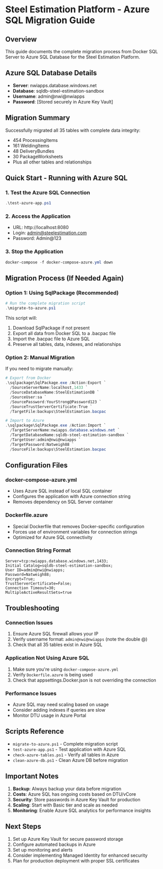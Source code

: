 # Steel Estimation Platform - Azure SQL Migration Guide

## Overview
This guide documents the complete migration process from Docker SQL Server to Azure SQL Database for the Steel Estimation Platform.

## Azure SQL Database Details
- **Server**: nwiapps.database.windows.net
- **Database**: sqldb-steel-estimation-sandbox
- **Username**: admin@nwi@nwiapps
- **Password**: [Stored securely in Azure Key Vault]

## Migration Summary
Successfully migrated all 35 tables with complete data integrity:
- 454 ProcessingItems
- 161 WeldingItems  
- 48 DeliveryBundles
- 30 PackageWorksheets
- Plus all other tables and relationships

## Quick Start - Running with Azure SQL

### 1. Test the Azure SQL Connection
```powershell
.\test-azure-app.ps1
```

### 2. Access the Application
- URL: http://localhost:8080
- Login: admin@steelestimation.com
- Password: Admin@123

### 3. Stop the Application
```powershell
docker-compose -f docker-compose-azure.yml down
```

## Migration Process (If Needed Again)

### Option 1: Using SqlPackage (Recommended)
```powershell
# Run the complete migration script
.\migrate-to-azure.ps1
```

This script will:
1. Download SqlPackage if not present
2. Export all data from Docker SQL to a .bacpac file
3. Import the .bacpac file to Azure SQL
4. Preserve all tables, data, indexes, and relationships

### Option 2: Manual Migration
If you need to migrate manually:

```powershell
# Export from Docker
.\sqlpackage\SqlPackage.exe /Action:Export `
  /SourceServerName:localhost,1433 `
  /SourceDatabaseName:SteelEstimationDB `
  /SourceUser:sa `
  /SourcePassword:YourStrong@Password123 `
  /SourceTrustServerCertificate:True `
  /TargetFile:backups\SteelEstimation.bacpac

# Import to Azure
.\sqlpackage\SqlPackage.exe /Action:Import `
  /TargetServerName:nwiapps.database.windows.net `
  /TargetDatabaseName:sqldb-steel-estimation-sandbox `
  /TargetUser:admin@nwi@nwiapps `
  /TargetPassword:Natweigh88 `
  /SourceFile:backups\SteelEstimation.bacpac
```

## Configuration Files

### docker-compose-azure.yml
- Uses Azure SQL instead of local SQL container
- Configures the application with Azure connection string
- Removes dependency on SQL Server container

### Dockerfile.azure
- Special Dockerfile that removes Docker-specific configuration
- Forces use of environment variables for connection strings
- Optimized for Azure SQL connectivity

### Connection String Format
```
Server=tcp:nwiapps.database.windows.net,1433;
Initial Catalog=sqldb-steel-estimation-sandbox;
User ID=admin@nwi@nwiapps;
Password=Natweigh88;
Encrypt=True;
TrustServerCertificate=False;
Connection Timeout=30;
MultipleActiveResultSets=true
```

## Troubleshooting

### Connection Issues
1. Ensure Azure SQL firewall allows your IP
2. Verify username format: `admin@nwi@nwiapps` (note the double @)
3. Check that all 35 tables exist in Azure SQL

### Application Not Using Azure SQL
1. Make sure you're using `docker-compose-azure.yml`
2. Verify `Dockerfile.azure` is being used
3. Check that appsettings.Docker.json is not overriding the connection

### Performance Issues
- Azure SQL may need scaling based on usage
- Consider adding indexes if queries are slow
- Monitor DTU usage in Azure Portal

## Scripts Reference

- `migrate-to-azure.ps1` - Complete migration script
- `test-azure-app.ps1` - Test application with Azure SQL
- `check-azure-tables.ps1` - Verify all tables in Azure
- `clean-azure-db.ps1` - Clean Azure DB before migration

## Important Notes

1. **Backup**: Always backup your data before migration
2. **Costs**: Azure SQL has ongoing costs based on DTU/vCore
3. **Security**: Store passwords in Azure Key Vault for production
4. **Scaling**: Start with Basic tier and scale as needed
5. **Monitoring**: Enable Azure SQL analytics for performance insights

## Next Steps

1. Set up Azure Key Vault for secure password storage
2. Configure automated backups in Azure
3. Set up monitoring and alerts
4. Consider implementing Managed Identity for enhanced security
5. Plan for production deployment with proper SSL certificates
